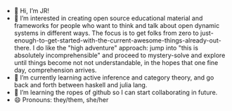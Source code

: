 - 👋 Hi, I’m JR!
- 👀 I’m interested in creating open source educational material and frameworks for people who want to think and talk about open dynamic systems in different ways. The focus is to get folks from zero to just-enough-to-get-started-with-the-current-awesome-things-already-out-there. I do like the "high adventure" approach: jump into "this is absolutely incomprehensible" and proceed to mystery-solve and explore until things become not not understandable, in the hopes that one fine day, comprehension arrives.
- 🌱 I’m currently learning active inference and category theory, and go back and forth between haskell and julia lang.
- 💞️ I’m learning the ropes of github so I can start collaborating in future.
- 😄 Pronouns: they/them, she/her
